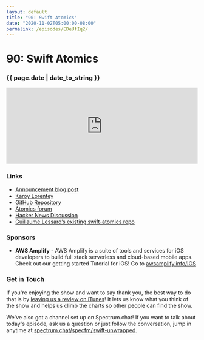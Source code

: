 ```yaml
---
layout: default
title: "90: Swift Atomics"
date: "2020-11-02T05:00:00-08:00"
permalink: /episodes/EDeUfIq2/
---
```


# 90: Swift Atomics

### {{ page.date | date_to_string }}

<iframe frameBorder="0" height="200px" scrolling="no" seamless src="https://player.simplecast.com/0d6319c6-d943-4a47-9eb0-cd58829472a8" width="100%"></iframe>
<br/>
<h3>Links</h3><ul><li><a href="https://swift.org/blog/swift-atomics/">Announcement blog post</a></li><li><a href="https://twitter.com/lorentey/">Karoy Lorentey</a></li><li><a href="https://github.com/apple/swift-atomics">GitHub Repository</a></li><li><a href="https://forums.swift.org/c/related-projects/swift-atomics">Atomics forum</a></li><li><a href="https://news.ycombinator.com/item?id=24657500">Hacker News Discussion</a></li><li><a href="https://github.com/glessard/swift-atomics">Guillaume Lessard’s existing swift-atomics repo</a></li></ul><h3>Sponsors</h3><ul><li><strong>AWS Amplify</strong> - AWS Amplify is a suite of tools and services for iOS developers to build full stack serverless and cloud-based mobile apps. Check out our getting started Tutorial for iOS! Go to <a href="https://aws.amazon.com/getting-started/hands-on/build-ios-app-amplify/">awsamplify.info/IOS</a></li></ul><h3>Get in Touch</h3><p>If you're enjoying the show and want to say thank you, the best way to do that is by <a href="https://itunes.apple.com/us/podcast/swift-unwrapped/id1209817203?mt=2">leaving us a review on iTunes</a>! It lets us know what you think of the show and helps us climb the charts so other people can find the show.</p><p>We've also got a channel set up on Spectrum.chat! If you want to talk about today's episode, ask us a question or just follow the conversation, jump in anytime at <a href="https://spectrum.chat/specfm/swift-unwrapped">spectrum.chat/specfm/swift-unwrapped</a>.</p>
